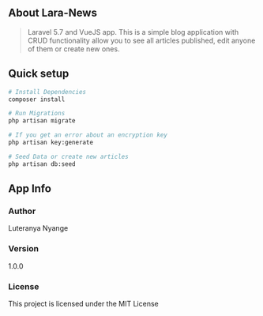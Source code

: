 ## About Lara-News

> Laravel 5.7 and VueJS app. This is a simple blog application with CRUD functionality allow you to see all articles published, edit anyone of them or create new ones.


## Quick setup

``` bash
# Install Dependencies
composer install

# Run Migrations
php artisan migrate

# If you get an error about an encryption key
php artisan key:generate

# Seed Data or create new articles
php artisan db:seed
```

## App Info

### Author

Luteranya Nyange

### Version

1.0.0

### License

This project is licensed under the MIT License



